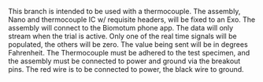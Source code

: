 This branch is intended to be used with a thermocouple. The assembly, Nano and thermocouple IC w/ requisite headers, will be fixed to an Exo. The assembly will connect to the
Biomotum phone app. The data will only stream when the trial is active. Only one of the real time signals will be populated, the others will be zero. The value being sent will
be in degrees Fahrenheit. The Thermocouple must be adhered to the test specimen, and the assembly must be connected to power and ground via the breakout pins. The red wire is
to be connected to power, the black wire to ground. 
